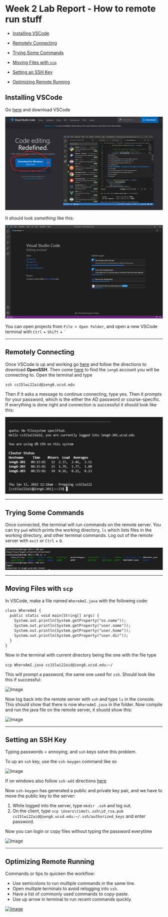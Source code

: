 # Week 2 Lab Report - How to remote run stuff

- [Installing VSCode](#installing-vscode)

- [Remotely Connecting](#remotely-connecting)

- [Trying Some Commands](#trying-some-commands)

- [Moving Files with `scp`](#moving-files-with-scp)

- [Setting an SSH Key](#setting-an-ssh-key)

- [Optimizing Remote Running](#optimizing-remote-running)

## Installing VSCode

Go [here](https://code.visualstudio.com/) and download VSCode

![Image](report-1\3.png)

It should look *something* like this:

![Image](report-1\4.png)

You can open projects from `File > Open Folder`, and open a new VSCode terminal with `Ctrl` + `Shift` + `` ` ``

---

## Remotely Connecting

Once VSCode is up and working go [here](https://docs.microsoft.com/en-us/windows-server/administration/openssh/openssh_install_firstuse) and follow the directions to download **OpenSSH**. Then come [here](https://sdacs.ucsd.edu/~icc/index.php) to find the `ieng6` account you will be connecting to. Open the terminal and type 
```
ssh cs15lwi22aid@ieng6.ucsd.edu
```
Then if it asks a message to continue connecting, type yes. Then it prompts for your password, which is the either the AD password or course-specific. If everything is done right and connection is successful it should look like this:

![Image](report-1\5.png)

---

## Trying Some Commands

Once connected, the terminal will run commands on the remote server. You can try `pwd` which prints the working directory, `ls` which lists files in the working directory, and other terminal commands. Log out of the remote server with `exit` or `Ctrl` + `D`.

![Image](report-1\6.png)

---

## Moving Files with `scp`

In VSCode, make a file named `WhereAmI.java` with the following code:

```
class WhereAmI {
  public static void main(String[] args) {
    System.out.println(System.getProperty("os.name"));
    System.out.println(System.getProperty("user.name"));
    System.out.println(System.getProperty("user.home"));
    System.out.println(System.getProperty("user.dir"));
  }
}
```

Now in the terminal with current directory being the one with the file type 

```scp WhereAmI.java cs15lwi22aid@ieng6.ucsd.edu:~/```

This will prompt a password, the same one used for `ssh`. Should look like this if successful:

![Image](report-1\7.png)

Now log back into the remote server with `ssh` and type `ls` in the console. This should show that there is now `WhereAmI.java` in the folder. Now compile and run the java file on the remote server, it shuold show this:

![Image](report-1\8.png)

---

## Setting an SSH Key

Typing passwords = annoying, and `ssh` keys solve this problem.

To up an `ssh` key, use the `ssh-keygen` command like so

![Image](report-1\9.png)

If on windows also follow `ssh-add` directions [here](https://docs.microsoft.com/en-us/windows-server/administration/openssh/openssh_keymanagement#user-key-generation)

Now `ssh-keygen` has generated a public and private key pair, and we have to move the public key to the server:

1. While logged into the server, type `mkdir .ssh` and log out.
2. On the client, type `scp \Users\timot\.ssh\id_rsa.pub cs15lwi22aid@ieng6.ucsd.edu:~/.ssh/authorized_keys` and enter password.

Now you can login or copy files without typing the password everytime

![Image](report-1\10.png)

---

## Optimizing Remote Running

Commands or tips to quicken the workflow:

 - Use semicolons to run multiple commands in the same line.
 - Open multiple terminals to avoid relogging into `ssh`.
 - Have a list of commonly used commands to copy-paste.
 - Use up arrow in terminal to run recent commands quickly.

[![Image](report-1\11.png)](report-1\11.png)